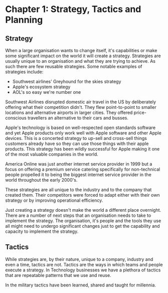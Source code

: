 # Chapter 1: Strategy, Tactics and Planning

## Strategy

When a large organisation wants to change itself, it's capabilities or make some significant impact on the world it will create a strategy. Strategies are usually unique to an organisation and what they are trying to achieve. As such there are few reusable strategies. Some notable examples of strategies include:

- Southwest airlines' Greyhound for the skies strategy
- Apple's ecosystem strategy
- AOL's so easy we're number one

Southwest Airlines disrupted domestic air travel in the US by deliberately offering what their competition didn't. They flew point-to-point to smaller locations and alternative airports in larger cities. They offered price-conscious travellers an alternative to their cars and busses.

Apple's technology is based on well-respected open standards software and yet Apple products only work well with Apple software and other Apple devices. This is a concerted strategy to up-sell and cross-sell things customers already have so they can use those things with their apple products. This strategy has been wildly successful for Apple making it one of the most valuable companies in the world.

America Online was just another internet service provider in 1999 but a focus on offering a premium service catering specifically for non-technical people propelled it to being the biggest internet service provider in the world throughout the early 2000's.

These strategies are all unique to the industry and to the company that created them. Their competitors were forced to adapt either with their own strategy or by improving operational efficiency.

Just creating a strategy doesn't make the world a different place overnight. There are a number of next steps that an organisation needs to take to implement the strategy. The organisation, it's people and the tools they use all might need to undergo significant changes just to get the capability and capacity to implement the strategy.

## Tactics

While strategies are, by their nature, unique to a company, industry and even a time, tactics are not. Tactics are the ways in which teams and people execute a strategy. In Technology businesses we have a plethora of tactics that are repeatable patterns that we use and reuse. 

In the military tactics have been learned, shared and taught for millennia. 